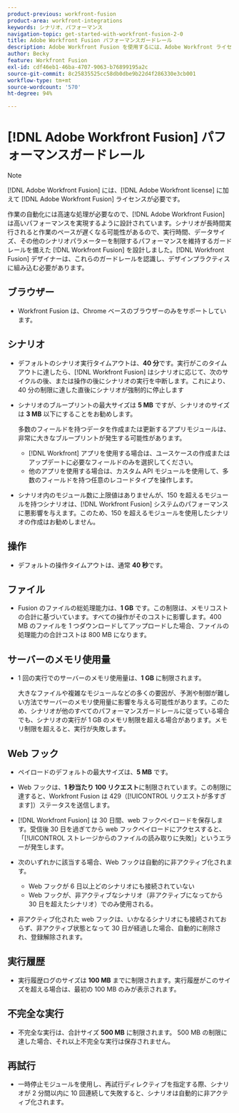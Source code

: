 ```yaml
---
product-previous: workfront-fusion
product-area: workfront-integrations
keywords: シナリオ、パフォーマンス
navigation-topic: get-started-with-workfront-fusion-2-0
title: Adobe Workfront Fusion パフォーマンスガードレール
description: Adobe Workfront Fusion を使用するには、Adobe Workfront ライセンスに加えて、Adobe Workfront Fusion ライセンスが必要です。
author: Becky
feature: Workfront Fusion
exl-id: cdf46eb1-46ba-4707-9063-b76899195a2c
source-git-commit: 8c25835525cc58db0dbe9b22d4f286330e3cb001
workflow-type: tm+mt
source-wordcount: '570'
ht-degree: 94%

---
```


# [!DNL Adobe Workfront Fusion] パフォーマンスガードレール

>[!NOTE]
>
>[!DNL Adobe Workfront Fusion] には、[!DNL Adobe Workfront license] に加えて [!DNL Adobe Workfront Fusion] ライセンスが必要です。

作業の自動化には高速な処理が必要なので、[!DNL Adobe Workfront Fusion] は高いパフォーマンスを実現するように設計されています。シナリオが長時間実行されると作業のペースが遅くなる可能性があるので、実行時間、データサイズ、その他のシナリオパラメーターを制限するパフォーマンスを維持するガードレールを備えた [!DNL Workfront Fusion] を設計しました。[!DNL Workfront Fusion] デザイナーは、これらのガードレールを認識し、デザインプラクティスに組み込む必要があります。

## ブラウザー

* Workfront Fusion は、Chrome ベースのブラウザーのみをサポートしています。

## シナリオ

* デフォルトのシナリオ実行タイムアウトは、**40 分**&#x200B;です。実行がこのタイムアウトに達したら、[!DNL Workfront Fusion] はシナリオに応じて、次のサイクルの後、または操作の後にシナリオの実行を中断します。これにより、40 分の制限に達した直後にシナリオが強制的に停止します
* シナリオのブループリントの最大サイズは **5 MB** ですが、シナリオのサイズは **3 MB** 以下にすることをお勧めします。

  多数のフィールドを持つデータを作成または更新するアプリモジュールは、非常に大きなブループリントが発生する可能性があります。

   * [!DNL Workfront] アプリを使用する場合は、ユースケースの作成またはアップデートに必要なフィールドのみを選択してください。
   * 他のアプリを使用する場合は、カスタム API モジュールを使用して、多数のフィールドを持つ任意のレコードタイプを操作します。

* シナリオ内のモジュール数に上限値はありませんが、150 を超えるモジュールを持つシナリオは、[!DNL Workfront Fusion] システムのパフォーマンスに悪影響を与えます。このため、150 を超えるモジュールを使用したシナリオの作成はお勧めしません。

## 操作

* デフォルトの操作タイムアウトは、通常 **40 秒**&#x200B;です。

<!--
* The operation timeout for calls to Adobe Workfront is **120 seconds**.
-->

## ファイル

* Fusion のファイルの総処理能力は、**1 GB** です。この制限は、メモリコストの合計に基づいています。すべての操作がそのコストに影響します。400 MB のファイルを 1 つダウンロードしてアップロードした場合、ファイルの処理能力の合計コストは 800 MB になります。

## サーバーのメモリ使用量

* 1 回の実行でのサーバーのメモリ使用量は、**1 GB** に制限されます。

  大きなファイルや複雑なモジュールなどの多くの要因が、予測や制御が難しい方法でサーバーのメモリ使用量に影響を与える可能性があります。このため、シナリオが他のすべてのパフォーマンスガードレールに従っている場合でも、シナリオの実行が 1 GB のメモリ制限を超える場合があります。メモリ制限を超えると、実行が失敗します。

## Web フック

* ペイロードのデフォルトの最大サイズは、**5 MB** です。
* Web フックは、**1 秒当たり 100 リクエスト**&#x200B;に制限されています。この制限に達すると、Workfront Fusion は 429（[!UICONTROL リクエストが多すぎます]）ステータスを送信します。
* [!DNL Workfront Fusion] は 30 日間、web フックペイロードを保存します。受信後 30 日を過ぎてから web フックペイロードにアクセスすると、「[!UICONTROL ストレージからのファイルの読み取りに失敗]」というエラーが発生します。
* 次のいずれかに該当する場合、Web フックは自動的に非アクティブ化されます。

   * Web フックが 6 日以上どのシナリオにも接続されていない
   * Web フックが、非アクティブなシナリオ（非アクティブになってから 30 日を超えたシナリオ）でのみ使用される。

* 非アクティブ化された web フックは、いかなるシナリオにも接続されておらず、非アクティブ状態となって 30 日が経過した場合、自動的に削除され、登録解除されます。

## 実行履歴

* 実行履歴ログのサイズは **100 MB** までに制限されます。実行履歴がこのサイズを超える場合は、最初の 100 MB のみが表示されます。

## 不完全な実行

* 不完全な実行は、合計サイズ **500 MB** に制限されます。 500 MB の制限に達した場合、それ以上不完全な実行は保存されません。

## 再試行

* 一時停止モジュールを使用し、再試行ディレクティブを指定する際、シナリオが 2 分間以内に 10 回連続して失敗すると、シナリオは自動的に非アクティブ化されます。

